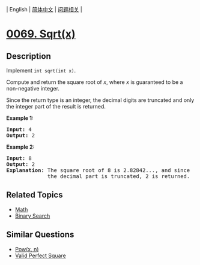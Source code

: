 
| English | [简体中文](README.md) | [问题相关](QUESTION.md) |
# [0069. Sqrt(x)](https://leetcode-cn.com/problems/sqrtx/)
## Description
<p>Implement <code>int sqrt(int x)</code>.</p>

<p>Compute and return the square root of <em>x</em>, where&nbsp;<em>x</em>&nbsp;is guaranteed to be a non-negative integer.</p>

<p>Since the return type&nbsp;is an integer, the decimal digits are truncated and only the integer part of the result&nbsp;is returned.</p>

<p><strong>Example 1:</strong></p>

<pre>
<strong>Input:</strong> 4
<strong>Output:</strong> 2
</pre>

<p><strong>Example 2:</strong></p>

<pre>
<strong>Input:</strong> 8
<strong>Output:</strong> 2
<strong>Explanation:</strong> The square root of 8 is 2.82842..., and since 
&nbsp;            the decimal part is truncated, 2 is returned.
</pre>

## Related Topics
- [Math](https://leetcode-cn.com/tag/math)
- [Binary Search](https://leetcode-cn.com/tag/binary-search)
## Similar Questions
- [Pow(x, n)](../0050/README_EN.md)
- [Valid Perfect Square](../0367/README_EN.md)
